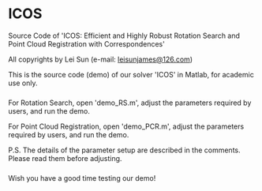 # ICOS

Source Code of 'ICOS: Efficient and Highly Robust Rotation Search and Point Cloud Registration with Correspondences'

All copyrights by Lei Sun (e-mail: leisunjames@126.com)

This is the source code (demo) of our solver 'ICOS' in Matlab, for academic use only.

###

For Rotation Search, open 'demo_RS.m', adjust the parameters required by users, and run the demo.

For Point Cloud Registration, open 'demo_PCR.m', adjust the parameters required by users, and run the demo.

P.S. The details of the parameter setup are described in the comments. Please read them before adjusting.

###

Wish you have a good time testing our demo!


